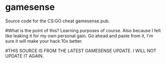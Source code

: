 # gamesense
Source code for the CS:GO cheat gamesense.pub.

#What is the point of this?
Learning purposes of course. Also because I felt like leaking it for my own personal gain.
Go ahead and paste from it, I'm sure it will make your hack 10x better.

#THIS SOURCE IS FROM THE LATEST GAMESENSE UPDATE. I WILL NOT UPDATE IT AGAIN.
